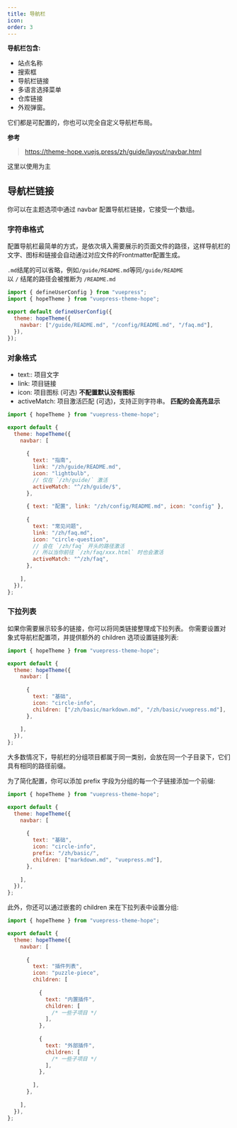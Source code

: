 ```yaml
---
title: 导航栏
icon: 
order: 3
---
```

**导航栏包含:**

- 站点名称    
- 搜索框
- 导航栏链接
- 多语言选择菜单
- 仓库链接
- 外观弹窗。

它们都是可配置的，你也可以完全自定义导航栏布局。

**参考**

>https://theme-hope.vuejs.press/zh/guide/layout/navbar.html

这里以使用为主

<!--more-->

## 导航栏链接
你可以在主题选项中通过 navbar 配置导航栏链接，它接受一个数组。

### 字符串格式
配置导航栏最简单的方式，是依次填入需要展示的页面文件的路径，这样导航栏的文字、图标和链接会自动通过对应文件的Frontmatter配置生成。

`.md`结尾的可以省略，例如`/guide/README.md`等同`/guide/README`  
以 `/` 结尾的路径会被推断为 `/README.md`

```js
import { defineUserConfig } from "vuepress";
import { hopeTheme } from "vuepress-theme-hope";

export default defineUserConfig({
  theme: hopeTheme({
    navbar: ["/guide/README.md", "/config/README.md", "/faq.md"],
  }),
});
```
### 对象格式
- text:: 项目文字
- link: 项目链接
- icon: 项目图标 (可选) **不配置默认没有图标**
- activeMatch: 项目激活匹配 (可选)，支持正则字符串。 **匹配的会高亮显示**

```js
import { hopeTheme } from "vuepress-theme-hope";

export default {
  theme: hopeTheme({
    navbar: [
        
      {
        text: "指南",
        link: "/zh/guide/README.md",
        icon: "lightbulb",
        // 仅在 `/zh/guide/` 激活
        activeMatch: "^/zh/guide/$",
      },
        
      { text: "配置", link: "/zh/config/README.md", icon: "config" },
        
      { 
        text: "常见问题", 
        link: "/zh/faq.md", 
        icon: "circle-question",
        // 会在 `/zh/faq` 开头的路径激活
        // 所以当你前往 `/zh/faq/xxx.html` 时也会激活
        activeMatch: "^/zh/faq",
      },
        
    ],
  }),
};
```
### 下拉列表

如果你需要展示较多的链接，你可以将同类链接整理成下拉列表。
你需要设置对象式导航栏配置项，并提供额外的 children 选项设置链接列表:

```js
import { hopeTheme } from "vuepress-theme-hope";

export default {
  theme: hopeTheme({
    navbar: [
        
      {
        text: "基础",
        icon: "circle-info",
        children: ["/zh/basic/markdown.md", "/zh/basic/vuepress.md"],
      },
        
    ],
  }),
};
```
大多数情况下，导航栏的分组项目都属于同一类别，会放在同一个子目录下，它们具有相同的路径前缀。

为了简化配置，你可以添加 prefix 字段为分组的每一个子链接添加一个前缀:

```js
import { hopeTheme } from "vuepress-theme-hope";

export default {
  theme: hopeTheme({
    navbar: [
        
      {
        text: "基础",
        icon: "circle-info",
        prefix: "/zh/basic/",
        children: ["markdown.md", "vuepress.md"],
      },
        
    ],
  }),
};
```
此外，你还可以通过嵌套的 children 来在下拉列表中设置分组:
```js
import { hopeTheme } from "vuepress-theme-hope";

export default {
  theme: hopeTheme({
    navbar: [
        
      {
        text: "插件列表",
        icon: "puzzle-piece",
        children: [
            
          {
            text: "内置插件",
            children: [
              /* 一些子项目 */
            ],
          },
            
          {
            text: "外部插件",
            children: [
              /* 一些子项目 */
            ],
          },
            
        ],
      },
        
    ],
  }),
};
```






